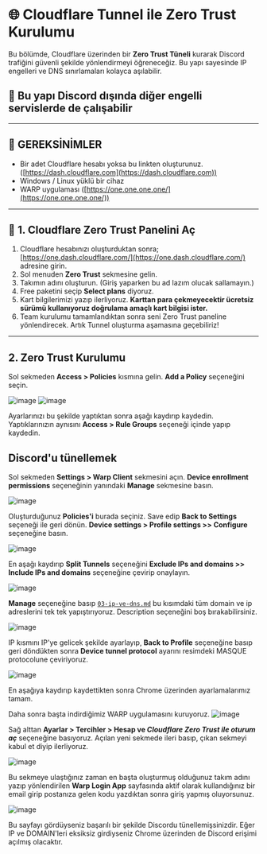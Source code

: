 # 🌐 Cloudflare Tunnel ile Zero Trust Kurulumu

Bu bölümde, Cloudflare üzerinden bir **Zero Trust Tüneli** kurarak Discord trafiğini güvenli şekilde yönlendirmeyi öğreneceğiz. Bu yapı sayesinde IP engelleri ve DNS sınırlamaları kolayca aşılabilir. 
## 📌 Bu yapı Discord dışında diğer engelli servislerde de çalışabilir

---

## 🔧 GEREKSİNİMLER

- Bir adet Cloudflare hesabı yoksa bu linkten oluşturunuz. ([https://dash.cloudflare.com](https://dash.cloudflare.com))
- Windows / Linux yüklü bir cihaz
- WARP uygulaması ([https://one.one.one.one/](https://one.one.one.one/))

---

## 🧱 1. Cloudflare Zero Trust Panelini Aç

1. Cloudflare hesabınızı oluşturduktan sonra; [https://one.dash.cloudflare.com/](https://one.dash.cloudflare.com/) adresine girin. 
2. Sol menuden **Zero Trust** sekmesine gelin.
3. Takımın adını oluşturun. (Giriş yaparken bu ad lazım olucak sallamayın.)
4. Free paketini seçip **Select plans** diyoruz.
5. Kart bilgilerimizi yazıp ilerliyoruz. **Karttan para çekmeyecektir ücretsiz sürümü kullanıyoruz doğrulama amaçlı kart bilgisi ister.**
6. Team kurulumu tamamlandıktan sonra seni Zero Trust paneline yönlendirecek. Artık Tunnel oluşturma aşamasına geçebiliriz!

---

## 2. Zero Trust Kurulumu

Sol sekmeden **Access > Policies** kısmına gelin. **Add a Policy** seçeneğini seçin.

![image](https://github.com/user-attachments/assets/637e8de9-ebf2-47f4-85bf-e641a3086d2e)
![image](https://github.com/user-attachments/assets/b3ea4302-f154-4b53-8942-8c954b63f4f1)

Ayarlarınızı bu şekilde yaptıktan sonra aşağı kaydırıp kaydedin.
Yaptıklarınızın aynısını **Access > Rule Groups** seçeneği içinde yapıp kaydedin.


## Discord'u tünellemek

 Sol sekmeden **Settings > Warp Client** sekmesini açın.
 **Device enrollment permissions** seçeneğinin yanındaki **Manage** sekmesine basın.
 
![image](https://github.com/user-attachments/assets/a4566020-77ac-4d1b-87a3-9d2d8cfff7a3)

Oluşturduğunuz **Policies'i** burada seçiniz.
Save edip **Back to Settings** seçeneği ile geri dönün.
**Device settings > Profile settings >> Configure** seçeneğine basın.

![image](https://github.com/user-attachments/assets/e0cb8a9a-1ff5-4475-aa15-fb7fc27936b8)

En aşağı kaydırıp **Split Tunnels** seçeneğini **Exclude IPs and domains >> Include IPs and domains** seçeneğine çevirip onaylayın.

![image](https://github.com/user-attachments/assets/eeaa22dd-da94-467d-975a-64dcb1bafb99)

**Manage** seçeneğine basıp [`03-ip-ve-dns.md`](03-ip-ve-dns.md) bu kısımdaki tüm domain ve ip adreslerini tek tek yapıştırıyoruz. Description seçeneğini boş bırakabilirsiniz.


![image](https://github.com/user-attachments/assets/203e2b5f-28fe-4d83-8ca5-1d3d0a30d253)

IP kısmını IP'ye gelicek şekilde ayarlayıp, **Back to Profile** seçeneğine basıp geri döndükten sonra **Device tunnel protocol** ayarını resimdeki MASQUE protocolune çeviriyoruz.

![image](https://github.com/user-attachments/assets/8992a376-2617-4d25-9cc5-b7a95ec35245)

En aşağıya kaydırıp kaydettikten sonra Chrome üzerinden ayarlamalarımız tamam.


Daha sonra başta indirdiğimiz WARP uygulamasını kuruyoruz.
![image](https://github.com/user-attachments/assets/f52fa3cb-1d52-4850-8fe7-fb715b4c9d6e)

Sağ alttan **Ayarlar > Tercihler > Hesap ve _Cloudflare Zero Trust ile oturum aç_** seçeneğine basıyoruz. 
Açılan yeni sekmede ileri basıp, çıkan sekmeyi kabul et diyip ilerliyoruz.

![image](https://github.com/user-attachments/assets/458ad7f2-b491-445a-adff-57f47f824f2d)

Bu sekmeye ulaştığınız zaman en başta oluşturmuş olduğunuz takım adını yazıp yönlendirilen **Warp Login App** sayfasında aktif olarak kullandığınız bir email girip postanıza gelen kodu yazdıktan sonra giriş yapmış oluyorsunuz.

![image](https://github.com/user-attachments/assets/df115519-3d77-44f0-8237-eccb64375df6)

Bu sayfayı gördüyseniz başarılı bir şekilde Discordu tünellemişsinizdir. Eğer IP ve DOMAIN'leri eksiksiz girdiyseniz Chrome üzerinden de Discord erişimi açılmış olacaktır.









